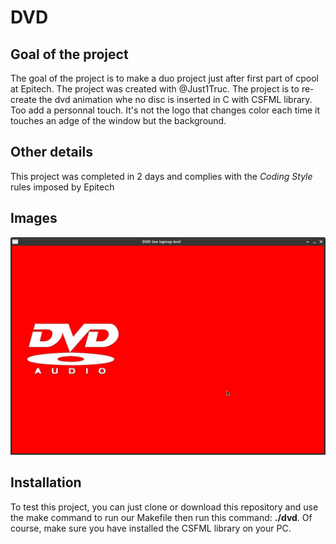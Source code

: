 # DVD

## Goal of the project
The goal of the project is to make a duo project just after first part of cpool at Epitech. The project was created with @Just1Truc. The project is to re-create the dvd animation whe no disc is inserted in C with CSFML library. Too add a personnal touch. It's not the logo that changes color each time it touches an adge of the window but the background.

## Other details
This project was completed in 2 days and complies with the *Coding Style* rules imposed by Epitech

## Images
![](./presentations_images/window_pres.png)

## Installation
To test this project, you can just clone or download this repository and use the make command to run our Makefile then run this command: **./dvd**. Of course, make sure you have installed the CSFML library on your PC.
